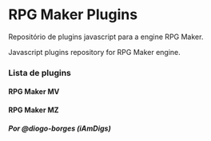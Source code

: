 # RPG Maker Plugins


Repositório de plugins javascript para a engine RPG Maker.

Javascript plugins repository for RPG Maker engine.

### Lista de plugins

#### RPG Maker MV

#### RPG Maker MZ


##### Por @diogo-borges (iAmDigs)
